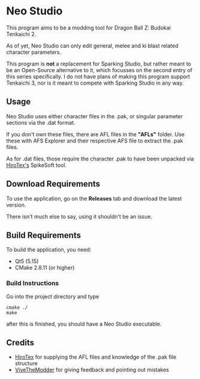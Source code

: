 # Neo Studio

This program aims to be a modding tool for Dragon Ball Z: Budokai Tenkaichi 2.

As of yet, Neo Studio can only edit general, melee and ki blast related character parameters.

This program is **not** a replacement for Sparking Studio, but rather meant to be an Open-Source alternative to it, which focusses on the second entry of this series specifically. I do not have plans of making this program support Tenkaichi 3, nor is it meant to compete with Sparking Studio in any way.

## Usage

Neo Studio uses either character files in the .pak, or singular parameter sections via the .dat format.

If you don't own these files, there are AFL files in the **"AFLs"** folder. Use these with AFS Explorer and their respective AFS file to extract the .pak files.

As for .dat files, those require the character .pak to have been unpacked via [HiroTex's](https://github.com/hirotex) SpikeSoft tool.

## Download Requirements

To use the application, go on the **Releases** tab and download the latest version.

There isn't much else to say, using it shouldn't be an issue.

## Build Requirements
To build the application, you need:

- Qt5 (5.15)
- CMake 2.8.11 (or higher)


### Build Instructions

Go into the project directory and type

```
cmake ./
make
```

after this is finished, you should have a Neo Studio executable.

## Credits

- [HiroTex](https://github.com/hirotex) for supplying the AFL files and knowledge of the .pak file structure
- [ViveTheModder](https://github.com/ViveTheModder) for giving feedback and pointing out mistakes

